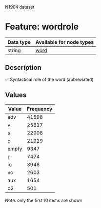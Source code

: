 <p>N1904 dataset</p>

<h1>Feature: wordrole</h1>

<table>
<thead>
<tr>
  <th>Data type</th>
  <th>Available for node types</th>
</tr>
</thead>
<tbody>
<tr>
  <td>string</td>
  <td><A HREF="featurebynodetype.md#word">word</A></td>
</tr>
</tbody>
</table>

<h2>Description</h2>

<p>✅ Syntactical role of the word (abbreviated)</p>

<h2>Values</h2>

<table>
<thead>
<tr>
  <th>Value</th>
  <th>Frequency</th>
</tr>
</thead>
<tbody>
<tr>
  <td>adv</td>
  <td>41598</td>
</tr>
<tr>
  <td>v</td>
  <td>25817</td>
</tr>
<tr>
  <td>s</td>
  <td>22908</td>
</tr>
<tr>
  <td>o</td>
  <td>21929</td>
</tr>
<tr>
  <td>empty</td>
  <td>9347</td>
</tr>
<tr>
  <td>p</td>
  <td>7474</td>
</tr>
<tr>
  <td>io</td>
  <td>3948</td>
</tr>
<tr>
  <td>vc</td>
  <td>2603</td>
</tr>
<tr>
  <td>aux</td>
  <td>1654</td>
</tr>
<tr>
  <td>o2</td>
  <td>501</td>
</tr>
</tbody>
</table>

<p>Note: only the first 10 items are shown</p>
